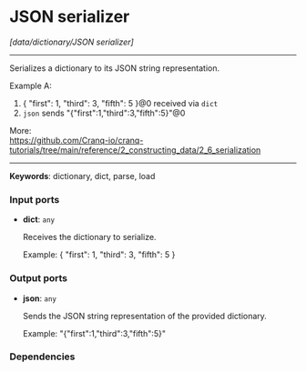 # JSON serializer

_[data/dictionary/JSON serializer]_

---

Serializes a dictionary to its JSON string representation.  
  
Example A:  
1. { "first": 1, "third": 3, "fifth": 5 }@0 received via `dict`  
2. `json` sends "{\"first\":1,\"third\":3,\"fifth\":5}"@0  
  
More:  
https://github.com/Cranq-io/cranq-tutorials/tree/main/reference/2_constructing_data/2_6_serialization  

---

__Keywords__: dictionary, dict, parse, load

### Input ports

* __dict__: ` any `

    Receives the dictionary to serialize.
    
    Example:
    { "first": 1, "third": 3, "fifth": 5 }

### Output ports

* __json__: ` any `

    Sends the JSON string representation of the provided dictionary.
    
    Example:
    "{\"first\":1,\"third\":3,\"fifth\":5}"

### Dependencies




